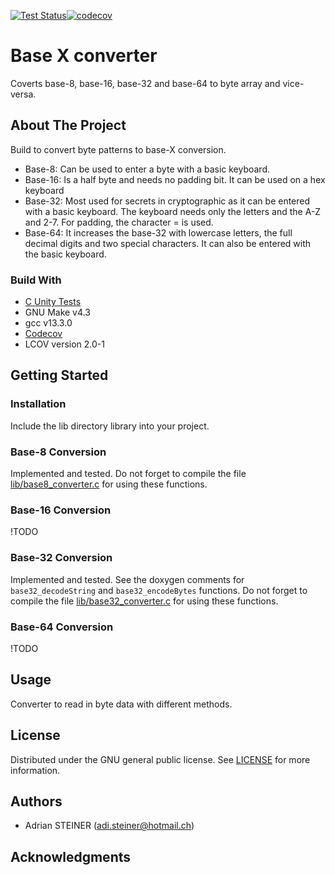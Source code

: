 [![Test Status](https://github.com/steinerAdi/baseX-Converter/actions/workflows/ci.yml/badge.svg)](https://github.com/steinerAdi/baseX-Converter/actions/workflows/ci.yml)[![codecov](https://codecov.io/gh/steinerAdi/baseX-Converter/graph/badge.svg?token=NNY8ENLEP7)](https://codecov.io/gh/steinerAdi/baseX-Converter)

# Base X converter

Coverts base-8, base-16, base-32 and base-64 to byte array and vice-versa. 

## About The Project

Build to convert byte patterns to base-X conversion.
- Base-8:
Can be used to enter a byte with a basic keyboard.
- Base-16:
Is a half byte and needs no padding bit.
It can be used on a hex keyboard
- Base-32:
Most used for secrets in cryptographic as it can be entered with a basic keyboard.
The keyboard needs only the letters and the A-Z and 2-7.
For padding, the character = is used.
- Base-64:
It increases the base-32 with lowercase letters, the full decimal digits and two special characters.
It can also be entered with the basic keyboard.

### Build With
- [C Unity Tests](https://github.com/ThrowTheSwitch/Unity)
- GNU Make v4.3
- gcc v13.3.0
- [Codecov](https://about.codecov.io/)
-  LCOV version 2.0-1

## Getting Started

### Installation
Include the lib directory library into your project. 

### Base-8 Conversion
Implemented and tested.
Do not forget to compile the file [lib/base8_converter.c](lib/base8_converter.c) for using these functions.

### Base-16 Conversion
!TODO

### Base-32 Conversion
Implemented and tested.
See the doxygen comments for ``base32_decodeString`` and ``base32_encodeBytes`` functions.
Do not forget to compile the file [lib/base32_converter.c](lib/base32_converter.c) for using these functions.

### Base-64 Conversion
!TODO

## Usage
Converter to read in byte data with different methods.

## License
Distributed under the GNU general public license.
See [LICENSE](LICENSE) for more information.

## Authors
- Adrian STEINER (adi.steiner@hotmail.ch)

## Acknowledgments
